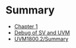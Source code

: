# Summary

- [Chapter 1](./chapter_1.md)
- [Debug of SV and UVM](./UVM_Debugging.md)
- [UVM1800.2/Summary](./UVM1800_summary.md)